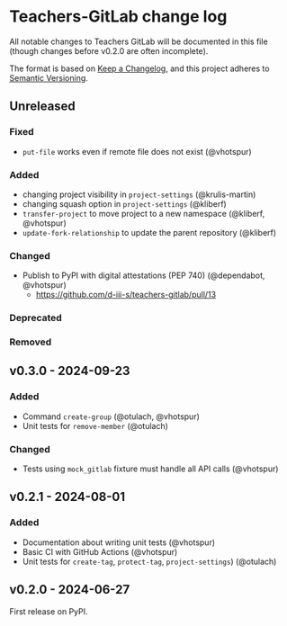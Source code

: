 # Teachers-GitLab change log

All notable changes to Teachers GitLab will be documented in this file
(though changes before v0.2.0 are often incomplete).

The format is based on [Keep a Changelog](https://keepachangelog.com/en/1.1.0/),
and this project adheres to [Semantic Versioning](https://semver.org/spec/v2.0.0.html).

## Unreleased

### Fixed

* `put-file` works even if remote file does not exist (@vhotspur)

### Added

* changing project visibility in `project-settings` (@krulis-martin)
* changing squash option in `project-settings` (@kliberf)
* `transfer-project` to move project to a new namespace (@kliberf, @vhotspur)
* `update-fork-relationship` to update the parent repository (@kliberf)

### Changed

* Publish to PyPI with digital attestations (PEP 740) (@dependabot, @vhotspur)
  * https://github.com/d-iii-s/teachers-gitlab/pull/13

### Deprecated

### Removed


## v0.3.0 - 2024-09-23

### Added

* Command `create-group` (@otulach, @vhotspur)
* Unit tests for `remove-member` (@otulach)

### Changed

* Tests using `mock_gitlab` fixture must handle all API calls (@vhotspur)


## v0.2.1 - 2024-08-01

### Added

* Documentation about writing unit tests (@vhotspur)
* Basic CI with GitHub Actions (@vhotspur)
* Unit tests for `create-tag`, `protect-tag`, `project-settings`) (@otulach)


## v0.2.0 - 2024-06-27

First release on PyPI.
